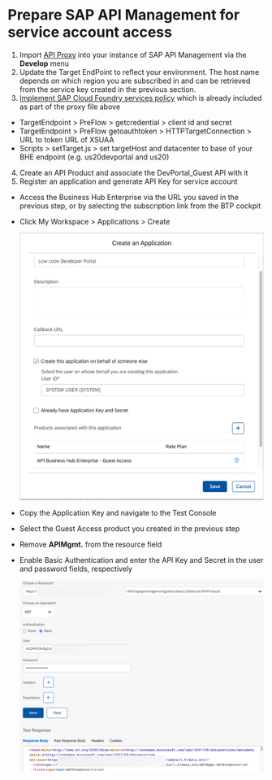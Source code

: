 # Prepare SAP API Management for service account access
1. Import [API Proxy](https://github.com/SAP-samples/btp-create-api-integrations/raw/low-code-dev-portal/DevPortal_Anonymous.zip) into your instance of SAP API Management via the **Develop** menu
2. Update the Target EndPoint to reflect your environment. The host name depends on which region you are subscribed in and can be retrieved from the service key created in the previous section.
3. [Implement SAP Cloud Foundry services policy](https://api.sap.com/policytemplate/SAPCloudFoundryXSUAAJWTToken) which is already included as part of the proxy file above
  - TargetEndpoint > PreFlow > getcredential > client id and secret
  - TargetEndpoint > PreFlow getoauthtoken > HTTPTargetConnection > URL to token URL of XSUAA
  - Scripts > setTarget.js > set targetHost and datacenter to base of your BHE endpoint (e.g. us20devportal and us20)
4. Create an API Product and associate the DevPortal_Guest API with it
5. Register an application and generate API Key for service account
  - Access the Business Hub Enterprise via the URL you saved in the previous step, or by selecting the subscription link from the BTP cockpit
  - Click My Workspace > Applications > Create

    ![Create application details](./img/CreateApplication.png)

  - Copy the Application Key and navigate to the Test Console
  - Select the Guest Access product you created in the previous step
  - Remove **APIMgmt.** from the resource field
  - Enable Basic Authentication and enter the API Key and Secret in the user and password fields, respectively

    ![Test API](./img/TestConsole.png)